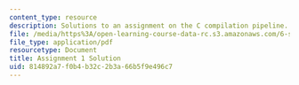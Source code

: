 ```yaml
---
content_type: resource
description: Solutions to an assignment on the C compilation pipeline.
file: /media/https%3A/open-learning-course-data-rc.s3.amazonaws.com/6-s096-introduction-to-c-and-c-january-iap-2013/814892a7f0b4b32c2b3a66b5f9e496c7_MIT6_S096_IAP13_assn1_sol.pdf
file_type: application/pdf
resourcetype: Document
title: Assignment 1 Solution
uid: 814892a7-f0b4-b32c-2b3a-66b5f9e496c7
---
```

